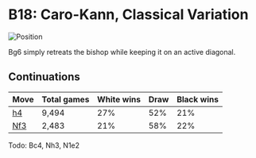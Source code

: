# B18: Caro-Kann, Classical Variation

![Position](https://chessboardimage.com/rn1qkbnr/pp2pppp/2p3b1/8/3P4/6N1/PPP2PPP/R1BQKBNR.png)

Bg6 simply retreats the bishop while keeping it on an active diagonal.

## Continuations

Move                                                         | Total games | White wins | Draw | Black wins
-------------------------------------------------------------|-------------|------------|------|-----------
[h4](rn1qkbnr-pp2pppp-2p3b1-8-3P3P-6N1-PPP2PP1-R1BQKBNR.md)  | 9,494       | 27%        | 52%  | 21%
[Nf3](rn1qkbnr-pp2pppp-2p3b1-8-3P4-5NN1-PPP2PPP-R1BQKB1R.md) | 2,483       | 21%        | 58%  | 22%

Todo: Bc4, Nh3, N1e2
